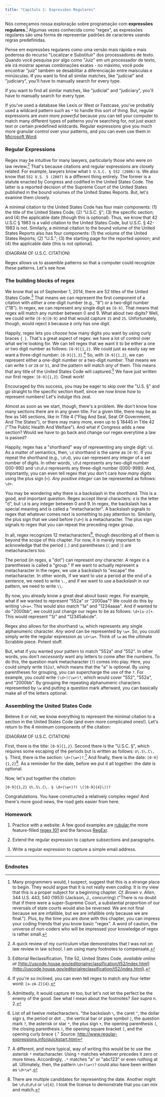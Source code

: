 ```yaml
---
title: "Capítulo 1: Expressões Regulares"
---
```


Nós começamos nossa exploração sobre programação com **expressões regulares**.[^1] Algumas vezes conhecida como "regex", as expressões regulares são uma forma de representar padrões de caracteres usando regras predefinidas. 

Pense em expressões regulares como uma versão mais rápida e mais poderosa do recurso "Localizar e Substituir" dos processadores de texto. Quando você pesquisa por algo como "Juiz" em um processador de texto, ele irá mostrar apenas combinações exatas - no máximo, você pode encontrar "juiz" também se desabilitar a diferenciação entre maísculas e minúsculas. If you want to find all similar matches, like "judicial" and "judiciary", you'll have to manually search for every type.

If you want to find all similar matches, like "judicial" and "judiciary", you'll have to manually search for every type.

If you've used a database like Lexis or West or Fastcase, you've probably used a wildcard pattern such as `*` to handle this sort of thing. But, regular expressions are *even more powerful* because you can tell your computer to match many different types of patterns you're searching for, not just exact text or certain predefined wildcards. Regular expressions give you much more granular control over your patterns, and you can even use them in [Microsoft Word](http://office.microsoft.com/en-us/word-help/find-and-replace-text-by-using-regular-expressions-advanced-HA102350661.aspx).

### Regular Expressions

Regex may be intuitive for many lawyers, particularly those who were on law review.[^2] That's because citations and regular expressions are closely related. For example, lawyers know what `5 U.S.C. § 552 (2006)` is. We also know that `552 U.S. 5 (2007)` is a different thing entirely. The former is a statute enacted by Congress and codified in the United States Code. The latter is a reported decision of the Supreme Court of the United States published in the bound volumes of the United States Reports. But, let's examine them closely.

A minimal citation to the United States Code has four main components: (1) the title of the United States Code; (2) "U.S.C. §"; (3) the specific section; and (4) the applicable date (though this is optional). Thus, we know that 42 U.S.C § 1983 is a valid citation to the United States Code, but U.S.C. § 42-1983 is not. Similarly, a minimal citation to the bound volume of the United States Reports also has four components: (1) the volume of the United States Reports; (2) "U.S."; (3) the starting page for the reported opinion; and (4) the applicable date (this is not optional).

(DIAGRAM OF U.S.C. CITATION)

Regex allows us to assemble patterns so that a computer could recognize these patterns. Let's see how.

### The building blocks of regex

We know that as of September 1, 2014, there are 52 titles of the United States Code.[^3] That means we can represent the first component of a citation with *either* a one-digit number (e.g., "8") or a two-digit number ("18"). In regex, we can represent any single digit as `[0-9]`. That means that regex will match any number between 0 and 9. What about *two* digits? Well, we could write `[0-9][0-9]` and that would capture `15` and `25`. Unfortunately, though, would reject `8` because `8` only has one digit.

Happily, regex lets you *choose* how many digits you want by using curly braces `{ }`. That's a great aspect of regex: we have a lot of control over what we're looking for. We can tell regex that we want it to be either a one or two digit number as follows: `[0-9]{1,2}`. We could just as easily say we want a three-digit number: `[0-9]{1,3}`.[^4] So, with `[0-9]{1,2}`, we can represent either a one-digit number or a two-digit number. That means we can write `5` or `28` or `51`, and the pattern will match *any* of them. This means that any title of the United States Code will captured.[^5] We have just written our first regex: `[0-9]{1,2}`. Great work!

Encouraged by this success, you may be eager to skip over the "U.S. §" and go straight to the specific section itself, since we now know how to represent numbers! Let's indulge this zeal.

Almost as soon as we start, though, there's a problem. We don't know how many sections there are in any given title. For a given title, there may be as few as 146 sections, like in Title 4 ("Flag And Seal, Seat Of Government, And The States"), or there may many more, even up to § 18445 in Title 42 ("The Public Health And Welfare"). And what if Congress adds a new section? Would we have to go back and change our regex everytime a law is passed?

Happily, regex has a "shorthand" way of representing any single digit: `\d`. As a matter of semantics, then, `\d` shorthand is the same as `[0-9]`. If you repeat the shorthand (e.g., `\d\d`), you can represent any integer of a set number of digits. In other words, `\d\d` represents any two-digit number ([00-99]) and `\d\d\d` represents any three-digit number ([000-999]). And, importantly, you can even tell regex that you don't care *how many digits* using the plus sign (`+`). *Any positive integer* can be represented as follows: `\d+`.

You may be wondering why there is a backslash in the shorthand. This is a good, and important question. Regex accept literal characters: `d` is the letter "d", but `\d` is any integer between 0 and 9. In regex, the backslash has a special meaning and is called a "metacharacter". A backslash signals to regex that whatever comes next is something to pay attention to. Similarly, the plus sign that we used before (`\d+`) is a metacharacter. The plus sign signals to regex that you can repeat the preceding regex group.

In all, regex recognizes 12 metacharacters[^6], though describing all of them is beyond the scope of this chapter. For now, it is merely important to acknowledge that the period (`.`) and parentheses (`(` and `)`) are metacharacters too.

The period (in regex, a "dot") can represent *any* character. A regex in a parentheses is called a "group." If we want to actually represent a metacharacter in the regex, we use a backslash to "escape" the metacharacter. In other words, if we want to use a period at the end of a sentence, we need to write `\.`, and if we want to use a backslash in our pattern, we need to write `\\`.

By now, you already know a great deal about basic regex. For example, what if we wanted to represent "552a" or "2000aa"? We could do this by writing `\d+a+`. This would also match "1a" and "1234aaaa". And if wanted to do "2000bb", we could just change our regex to be as follows: `\d+[a-z]+`. This would represent "1z" and "12345abcde".

Regex also allows for the shorthand `\w`, which represents any single alphanumeric character. *Any word* can be represented by `\w+`. So, you could simply write the regular expression as `\d+\w+`. Think of `\w` as the ultimate Scrabble piece. Potent stuff.

But, what if you wanted your pattern to match "552a" *and* "552". In other words, you don't *necessarily* want any letters to come after the numbers. To do this, the question mark metacharacter (`?`) comes into play. Here, you could simply write `552a?`, which means that the "a" is optional. By using parentheses for grouping, you can supercharge the use of the `?`. For example, you could write `(\d+)(\w+)?`, which would cover "552", "552a", and "2000bb". By grouping the repeating alphanumeric characters represented by `\w` and putting a question mark afterward, you can basically make all of the letters optional.

### Assembling the United States Code

Believe it or not, we know everything to represent the minimal citation to a section in the United States Code (and even more complicated ones!). Let's return to the 4 minimum components of the citation:

(DIAGRAM OF U.S.C. CITATION)

First, there is the title: `[0-9]{1,2}`. Second there is the "U.S.C. §", which requires some escaping of the periods but is written as follows: `U\.S\.C\. §`. Third, there is the section: `\d+(\w+)?`.[^7] And finally, there is the date: `[0-9]{1,2}`[^8]. As a reminder for the date, before we put it all together: the date is optional.

Now, let's put together the citation:

`[0-9]{1,2} U\.S\.C\. § \d+(\w+)?( \([0-9]{4}\))?`

Congratulations. You have constructed a relatively complex regex! And there's more good news, the road gets easier from here.

### Homework

1. Practice with a website: A few good examples are [rubular](http://www.rubular.com/),the more feature-filled [regex 101](http://regex101.com/) and the famous [RegExr](http://www.regexr.com/).

2. Extend the regular expression to capture subsections and paragraphs.

3. Write a regular expression to capture a simple email address.

***

### Endnotes

[^1]: Many programmers would, I suspect, suggest that this is a strange place to begin. They would argue that it is not really even *coding*. It is my view that this is a proper subject for a beginning chapter. *Cf.* *Brown v. Allen*, 344 U.S. 443, 540 (1953) (Jackson, J., concurring) ("There is no doubt that if there were a super-Supreme Court, a substantial proportion of our reversals of state courts would also be reversed. We are not final because we are infallible, but we are infallible only because we are final."). Plus, by the time you are done with this chapter, you can impress your coding friends that you know basic "regex". A word of caution, the universe of non-coders who will be impressed your knowledge of regex is rather small.

[^2]: A quick review of my curriculum vitae demonstrates that I was not on law review in law school. I am using many footnotes to compensate.

[^3]: Editorial Reclassification, Title 52, United States Code, *available online at* [http://uscode.house.gov/editorialreclassification/t52/index.html](http://uscode.house.gov/editorialreclassification/t52/index.html).

[^4]: If you're so inclined, you can even tell regex to match any four-letter word: `[a-zA-Z]{4}`.

[^5]: Admittedly, it would capture `99` too, but let's not let the perfect be the enemy of the good. See what I mean about the footnotes? *See supra* n. 2.

[^6]: List of all twelve metacharacters. "the backslash `\`, the caret `^`, the dollar sign `$`, the period or dot `.`, the vertical bar or pipe symbol `|`, the question mark `?`, the asterisk or star `*`, the plus sign `+`, the opening parenthesis `(`, the closing parenthesis `)`, the opening square bracket `[`, and the opening curly brace `{`." Source: http://www.regular-expressions.info/quickstart.html

[^7]: A different, and more typical, way of writing this would be to use the asterisk `*` metacharacter. Using `*` matches whatever precedes it zero or more times. Accordingly, `.*` matches "a" or "abc123" or even nothing at all. Ultimately, then, the pattern `\d+(\w+)?` could also have been written as `\d+\w*`.

[^8]: There are multiple candidates for representing the date. Another might be `\d\d\d\d` or `\d{4}`. I took the license to demonstrate that you can mix and match.
